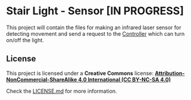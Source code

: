 # Stair Light - Sensor [IN PROGRESS]

This project will contain the files for making an infrared laser sensor for detecting movement and send a request to the [Controller](https://github.com/giltesa/Stair-Light-Controller "Controller") which can turn on/off the light.


## License

This project is licensed under a **Creative Commons** license:
**[Attribution-NonCommercial-ShareAlike 4.0 International (CC BY-NC-SA 4.0) ](https://creativecommons.org/licenses/by-nc-sa/4.0/)**

Check the [LICENSE.md](LICENSE.md) for more information.